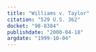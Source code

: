 ```yaml
---
title: "Williams v. Taylor"
citation: "529 U.S. 362"
docket: "98-8384"
publishdate: "2000-04-18"
argdate: "1999-10-04"
---
```

